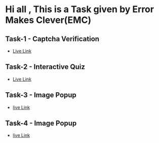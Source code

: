# Hi all , This is a Task given by Error Makes Clever(EMC)

## Task-1 - Captcha Verification
 - [Live Link](https://mageshvachiravel.github.io/EMC-TASK/Captcha%20Verfiy/index.html)

## Task-2 - Interactive Quiz 
 - [Live Link](https://mageshvachiravel.github.io/EMC-TASK/Interctive%20Quiz/index.html)

## Task-3 - Image Popup
 - [live Link](https://mageshvachiravel.github.io/EMC-TASK/Image%20Gallery/index.html)
 
## Task-4 - Image Popup
 - [live Link](https://mageshvachiravel.github.io/EMC-TASK/Mock%20API/)


